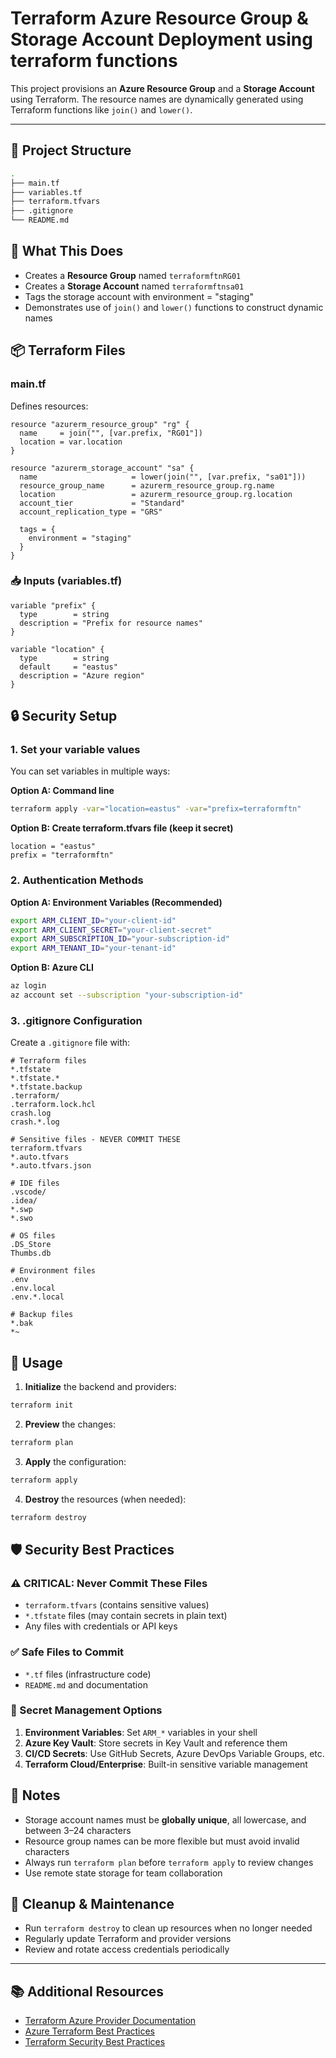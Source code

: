 # Terraform Azure Resource Group & Storage Account Deployment using terraform functions

This project provisions an **Azure Resource Group** and a **Storage Account** using Terraform. The resource names are dynamically generated using Terraform functions like `join()` and `lower()`.

---

## 📁 Project Structure

```bash
.
├── main.tf
├── variables.tf
├── terraform.tfvars
├── .gitignore
└── README.md
```

## 🔧 What This Does

* Creates a **Resource Group** named `terraformftnRG01`
* Creates a **Storage Account** named `terraformftnsa01`
* Tags the storage account with environment = "staging"
* Demonstrates use of `join()` and `lower()` functions to construct dynamic names

## 📦 Terraform Files

### main.tf
Defines resources:

```hcl
resource "azurerm_resource_group" "rg" {
  name     = join("", [var.prefix, "RG01"])
  location = var.location
}

resource "azurerm_storage_account" "sa" {
  name                     = lower(join("", [var.prefix, "sa01"]))
  resource_group_name      = azurerm_resource_group.rg.name
  location                 = azurerm_resource_group.rg.location
  account_tier             = "Standard"
  account_replication_type = "GRS"

  tags = {
    environment = "staging"
  }
}
```

### 📥 Inputs (variables.tf)

```hcl
variable "prefix" {
  type        = string
  description = "Prefix for resource names"
}

variable "location" {
  type        = string
  default     = "eastus"
  description = "Azure region"
}
```



## 🔒 Security Setup

### 1. Set your variable values
You can set variables in multiple ways:

**Option A: Command line**
```bash
terraform apply -var="location=eastus" -var="prefix=terraformftn"
```

**Option B: Create terraform.tfvars file (keep it secret)**
```hcl
location = "eastus"
prefix = "terraformftn"
```

### 2. Authentication Methods

**Option A: Environment Variables (Recommended)**
```bash
export ARM_CLIENT_ID="your-client-id"
export ARM_CLIENT_SECRET="your-client-secret"
export ARM_SUBSCRIPTION_ID="your-subscription-id"
export ARM_TENANT_ID="your-tenant-id"
```

**Option B: Azure CLI**
```bash
az login
az account set --subscription "your-subscription-id"
```

### 3. .gitignore Configuration

Create a `.gitignore` file with:

```gitignore
# Terraform files
*.tfstate
*.tfstate.*
*.tfstate.backup
.terraform/
.terraform.lock.hcl
crash.log
crash.*.log

# Sensitive files - NEVER COMMIT THESE
terraform.tfvars
*.auto.tfvars
*.auto.tfvars.json

# IDE files
.vscode/
.idea/
*.swp
*.swo

# OS files
.DS_Store
Thumbs.db

# Environment files
.env
.env.local
.env.*.local

# Backup files
*.bak
*~
```

## 🚀 Usage

1. **Initialize** the backend and providers:
```bash
terraform init
```

2. **Preview** the changes:
```bash
terraform plan
```

3. **Apply** the configuration:
```bash
terraform apply
```

4. **Destroy** the resources (when needed):
```bash
terraform destroy
```

## 🛡️ Security Best Practices

### ⚠️ CRITICAL: Never Commit These Files
- `terraform.tfvars` (contains sensitive values)
- `*.tfstate` files (may contain secrets in plain text)
- Any files with credentials or API keys

### ✅ Safe Files to Commit
- `*.tf` files (infrastructure code)
- `README.md` and documentation

### 🔐 Secret Management Options
1. **Environment Variables**: Set `ARM_*` variables in your shell
2. **Azure Key Vault**: Store secrets in Key Vault and reference them
3. **CI/CD Secrets**: Use GitHub Secrets, Azure DevOps Variable Groups, etc.
4. **Terraform Cloud/Enterprise**: Built-in sensitive variable management

## 📝 Notes

* Storage account names must be **globally unique**, all lowercase, and between 3–24 characters
* Resource group names can be more flexible but must avoid invalid characters
* Always run `terraform plan` before `terraform apply` to review changes
* Use remote state storage for team collaboration

## 🧹 Cleanup & Maintenance

* Run `terraform destroy` to clean up resources when no longer needed
* Regularly update Terraform and provider versions
* Review and rotate access credentials periodically

---

## 📚 Additional Resources

- [Terraform Azure Provider Documentation](https://registry.terraform.io/providers/hashicorp/azurerm/latest/docs)
- [Azure Terraform Best Practices](https://docs.microsoft.com/en-us/azure/developer/terraform/best-practices)
- [Terraform Security Best Practices](https://learn.hashicorp.com/tutorials/terraform/security-best-practices)

